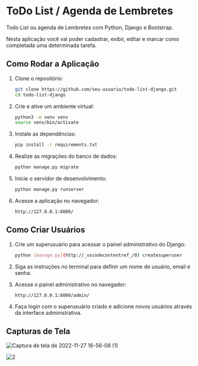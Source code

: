 # ToDo List / Agenda de Lembretes

Todo List ou agenda de Lembretes com Python, Django e Bootstrap.

Nesta aplicação você vai poder cadastrar, exibir, editar e marcar como completada uma determinada tarefa.

## Como Rodar a Aplicação

1. Clone o repositório:
    ```bash
    git clone https://github.com/seu-usuario/todo-list-django.git
    cd todo-list-django
    ```

2. Crie e ative um ambiente virtual:
    ```bash
    python3 -m venv venv
    source venv/bin/activate
    ```

3. Instale as dependências:
    ```bash
    pip install -r requirements.txt
    ```

4. Realize as migrações do banco de dados:
    ```bash
    python manage.py migrate
    ```

5. Inicie o servidor de desenvolvimento:
    ```bash
    python manage.py runserver
    ```

6. Acesse a aplicação no navegador:
    ```
    http://127.0.0.1:8000/
    ```

## Como Criar Usuários

1. Crie um superusuário para acessar o painel administrativo do Django:
    ```bash
    python [manage.py](http://_vscodecontentref_/0) createsuperuser
    ```

2. Siga as instruções no terminal para definir um nome de usuário, email e senha.

3. Acesse o painel administrativo no navegador:
    ```
    http://127.0.0.1:8000/admin/
    ```

4. Faça login com o superusuário criado e adicione novos usuários através da interface administrativa.

## Capturas de Tela

![Captura de tela de 2022-11-27 16-56-08 (1)](https://user-images.githubusercontent.com/27355729/204156937-015697cf-1b55-4783-a2f4-6a98e8c0cbca.png)

![2](https://user-images.githubusercontent.com/27355729/204157036-82042fee-26ea-49e1-a45c-466ce1238aa9.png)